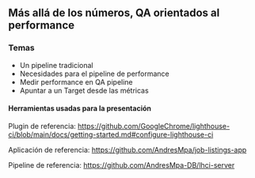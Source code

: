 ## Más allá de los números, QA orientados al performance

### Temas
- Un pipeline tradicional
- Necesidades para el pipeline de performance
- Medir performance en QA pipeline
- Apuntar a un Target desde las métricas


#### Herramientas usadas para la presentación

Plugin de referencia: https://github.com/GoogleChrome/lighthouse-ci/blob/main/docs/getting-started.md#configure-lighthouse-ci

Aplicación de referencia: https://github.com/AndresMpa/job-listings-app

Pipeline de referencia: https://github.com/AndresMpa-DB/lhci-server